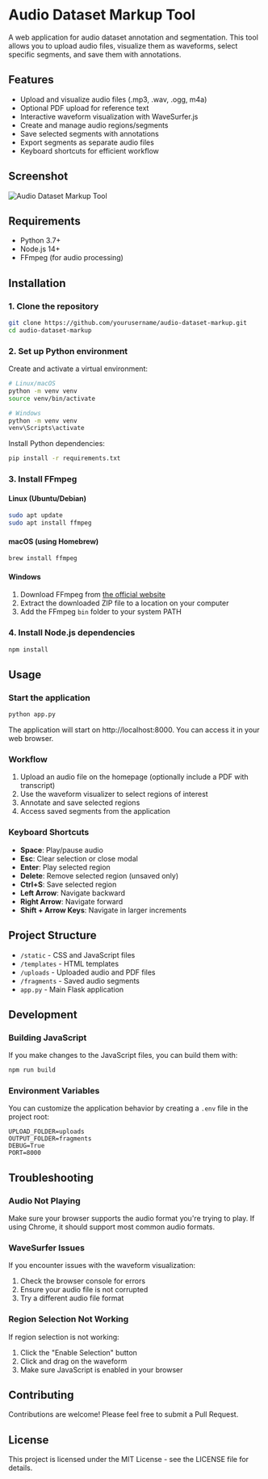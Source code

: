 # Audio Dataset Markup Tool

A web application for audio dataset annotation and segmentation. This tool allows you to upload audio files, visualize them as waveforms, select specific segments, and save them with annotations.

## Features

- Upload and visualize audio files (.mp3, .wav, .ogg, m4a)
- Optional PDF upload for reference text
- Interactive waveform visualization with WaveSurfer.js
- Create and manage audio regions/segments
- Save selected segments with annotations
- Export segments as separate audio files
- Keyboard shortcuts for efficient workflow

## Screenshot

![Audio Dataset Markup Tool](screenshot.png)

## Requirements

- Python 3.7+
- Node.js 14+
- FFmpeg (for audio processing)

## Installation

### 1. Clone the repository

```bash
git clone https://github.com/yourusername/audio-dataset-markup.git
cd audio-dataset-markup
```

### 2. Set up Python environment

Create and activate a virtual environment:

```bash
# Linux/macOS
python -m venv venv
source venv/bin/activate

# Windows
python -m venv venv
venv\Scripts\activate
```

Install Python dependencies:

```bash
pip install -r requirements.txt
```

### 3. Install FFmpeg

#### Linux (Ubuntu/Debian)

```bash
sudo apt update
sudo apt install ffmpeg
```

#### macOS (using Homebrew)

```bash
brew install ffmpeg
```

#### Windows

1. Download FFmpeg from [the official website](https://ffmpeg.org/download.html)
2. Extract the downloaded ZIP file to a location on your computer
3. Add the FFmpeg `bin` folder to your system PATH

### 4. Install Node.js dependencies

```bash
npm install
```

## Usage

### Start the application

```bash
python app.py
```

The application will start on http://localhost:8000. You can access it in your web browser.

### Workflow

1. Upload an audio file on the homepage (optionally include a PDF with transcript)
2. Use the waveform visualizer to select regions of interest
3. Annotate and save selected regions
4. Access saved segments from the application

### Keyboard Shortcuts

- **Space**: Play/pause audio
- **Esc**: Clear selection or close modal
- **Enter**: Play selected region
- **Delete**: Remove selected region (unsaved only)
- **Ctrl+S**: Save selected region
- **Left Arrow**: Navigate backward
- **Right Arrow**: Navigate forward
- **Shift + Arrow Keys**: Navigate in larger increments

## Project Structure

- `/static` - CSS and JavaScript files
- `/templates` - HTML templates
- `/uploads` - Uploaded audio and PDF files
- `/fragments` - Saved audio segments
- `app.py` - Main Flask application

## Development

### Building JavaScript

If you make changes to the JavaScript files, you can build them with:

```bash
npm run build
```

### Environment Variables

You can customize the application behavior by creating a `.env` file in the project root:

```
UPLOAD_FOLDER=uploads
OUTPUT_FOLDER=fragments
DEBUG=True
PORT=8000
```

## Troubleshooting

### Audio Not Playing

Make sure your browser supports the audio format you're trying to play. If using Chrome, it should support most common audio formats.

### WaveSurfer Issues

If you encounter issues with the waveform visualization:

1. Check the browser console for errors
2. Ensure your audio file is not corrupted
3. Try a different audio file format

### Region Selection Not Working

If region selection is not working:

1. Click the "Enable Selection" button
2. Click and drag on the waveform
3. Make sure JavaScript is enabled in your browser

## Contributing

Contributions are welcome! Please feel free to submit a Pull Request.

## License

This project is licensed under the MIT License - see the LICENSE file for details.
